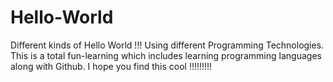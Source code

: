 # Hello-World
Different kinds of Hello World !!! Using different Programming Technologies.
This is a total fun-learning which includes learning programming languages along with Github.
I hope you find this cool !!!!!!!!!

